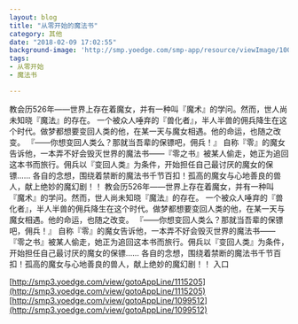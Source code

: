 ```yaml
---
layout: blog
title: "从零开始的魔法书"
category: 其他
date: "2018-02-09 17:02:55"
background-image: 'http://smp.yoedge.com/smp-app/resource/viewImage/1001629appline.png'
tags:
- 从零开始
- 魔法书

---
```

教会历526年——世界上存在着魔女，并有一种叫『魔术』的学问。然而，世人尚未知晓『魔法』的存在。 一个被众人唾弃的『兽化者』，半人半兽的佣兵降生在这个时代。做梦都想要变回人类的他，在某一天与魔女相遇。他的命运，也随之改变。 『——你想变回人类么？那就当吾辈的保镖吧，佣兵！』 自称『零』的魔女告诉他，一本弄不好会毁灭世界的魔法书——『零之书』被某人偷走，她正为追回这本书而旅行。佣兵以『变回人类』为条件，开始担任自己最讨厌的魔女的保镖…… 各自的念想，围绕着禁断的魔法书千节百扣！孤高的魔女与心地善良的兽人，献上绝妙的魔幻剧！！
教会历526年——世界上存在着魔女，并有一种叫『魔术』的学问。然而，世人尚未知晓『魔法』的存在。 一个被众人唾弃的『兽化者』，半人半兽的佣兵降生在这个时代。做梦都想要变回人类的他，在某一天与魔女相遇。他的命运，也随之改变。 『——你想变回人类么？那就当吾辈的保镖吧，佣兵！』 自称『零』的魔女告诉他，一本弄不好会毁灭世界的魔法书——『零之书』被某人偷走，她正为追回这本书而旅行。佣兵以『变回人类』为条件，开始担任自己最讨厌的魔女的保镖…… 各自的念想，围绕着禁断的魔法书千节百扣！孤高的魔女与心地善良的兽人，献上绝妙的魔幻剧！！
入口

[http://smp3.yoedge.com/view/gotoAppLine/1115205](http://smp3.yoedge.com/view/gotoAppLine/1115205)
[http://smp3.yoedge.com/view/gotoAppLine/1099512](http://smp3.yoedge.com/view/gotoAppLine/1099512)

        
